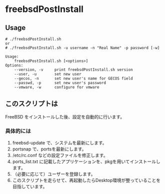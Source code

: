 # freebsdPostInstall

## Usage

    # ./freebsdPostInstall.sh
    or
    # ./freebsdPostInstall.sh -u username -n "Real Name" -p password [-w]

    Usage:
        freebsdPostInstall.sh [<options>]
    Options:
        --version, -v     print freebsdPostInstall.sh version
        --user, -u        set new user
        --gecos, -n       set new user's name for GECOS field
        --passwd, -p      set new user's password
        --vmware, -w      configure for vmware

## このスクリプトは

FreeBSD をインストールした後、設定を自動的に行います。

### 具体的には

1. freebsd-update で、システムを最新にします。
2. portsnap で、portsを最新にします。
3. /etc/rc.conf などの設定ファイルを修正します。
4. ports_list.txt に記載したアプリケーションを、pkgを用いてインストールします。
5. （必要に応じて）ユーザーを登録します。
6. このスクリプトを走らせて、再起動したらDesktop環境が整っていることを目指しています。
